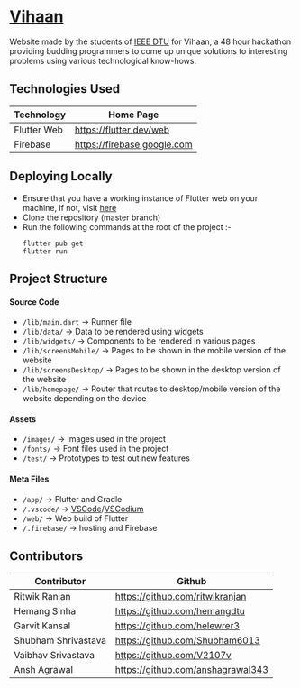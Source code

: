 # [Vihaan](https://vihaan.ieeedtu.in)
Website made by the students of [IEEE DTU](https://ieeedtu.in/) for Vihaan, a 48 hour hackathon providing budding programmers to come up unique solutions to interesting problems using various technological know-hows.

## Technologies Used
| Technology        | Home Page         |
| -                 | -                 |
| Flutter Web | https://flutter.dev/web |
| Firebase | https://firebase.google.com |

## Deploying Locally
+ Ensure that you have a working instance of Flutter web on your machine, if not, visit [here](https://flutter.dev/docs/get-started/web)
+ Clone the repository (master branch)
+ Run the following commands at the root of the project :-
    ```
    flutter pub get
    flutter run
    ```

## Project Structure
#### Source Code
+ `/lib/main.dart` -> Runner file
+ `/lib/data/` -> Data to be rendered using widgets
+ `/lib/widgets/` -> Components to be rendered in various pages
+ `/lib/screensMobile/` -> Pages to be shown in the mobile version of the website
+ `/lib/screensDesktop/` -> Pages to be shown in the desktop version of the website
+ `/lib/homepage/` -> Router that routes to desktop/mobile version of the website depending on the device
#### Assets
+ `/images/` -> Images used in the project
+ `/fonts/` -> Font files used in the project
+ `/test/` -> Prototypes to test out new features
#### Meta Files
+ `/app/` -> Flutter and Gradle
+ `/.vscode/` -> [VSCode](https://code.visualstudio.com)/[VSCodium](https://vscodium.com)
+ `/web/` -> Web build of Flutter 
+ `/.firebase/` -> hosting and Firebase

## Contributors
| Contributor       | Github            |
| -                 | -                 |
| Ritwik Ranjan | https://github.com/ritwikranjan |
| Hemang Sinha | https://github.com/hemangdtu |
| Garvit Kansal | https://github.com/helewrer3 |
| Shubham Shrivastava | https://github.com/Shubham6013 |
| Vaibhav Srivastava | https://github.com/V2107v |
| Ansh Agrawal | https://github.com/anshagrawal343 |
